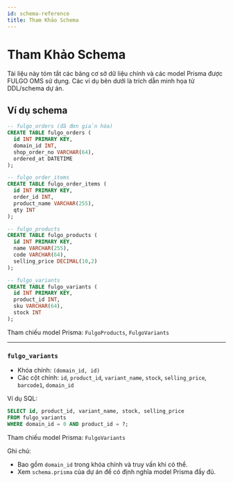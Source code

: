 ```yaml
---
id: schema-reference
title: Tham Khảo Schema
---
```


# Tham Khảo Schema

Tài liệu này tóm tắt các bảng cơ sở dữ liệu chính và các model Prisma được FULGO OMS sử dụng. Các ví dụ bên dưới là trích dẫn minh họa từ DDL/schema dự án.

## Ví dụ schema

```sql
-- fulgo_orders (đã đơn giản hóa)
CREATE TABLE fulgo_orders (
  id INT PRIMARY KEY,
  domain_id INT,
  shop_order_no VARCHAR(64),
  ordered_at DATETIME
);
```

```sql
-- fulgo_order_items
CREATE TABLE fulgo_order_items (
  id INT PRIMARY KEY,
  order_id INT,
  product_name VARCHAR(255),
  qty INT
);
```

```sql
-- fulgo_products
CREATE TABLE fulgo_products (
  id INT PRIMARY KEY,
  name VARCHAR(255),
  code VARCHAR(64),
  selling_price DECIMAL(10,2)
);
```

```sql
-- fulgo_variants
CREATE TABLE fulgo_variants (
  id INT PRIMARY KEY,
  product_id INT,
  sku VARCHAR(64),
  stock INT
);
```

Tham chiếu model Prisma: `FulgoProducts`, `FulgoVariants`

---

### `fulgo_variants`

- Khóa chính: `(domain_id, id)`
- Các cột chính: `id`, `product_id`, `variant_name`, `stock`, `selling_price`, `barcode1`, `domain_id`

Ví dụ SQL:

```sql
SELECT id, product_id, variant_name, stock, selling_price
FROM fulgo_variants
WHERE domain_id = 0 AND product_id = ?;
```

Tham chiếu model Prisma: `FulgoVariants`

Ghi chú:

- Bao gồm `domain_id` trong khóa chính và truy vấn khi có thể.
- Xem `schema.prisma` của dự án để có định nghĩa model Prisma đầy đủ.
